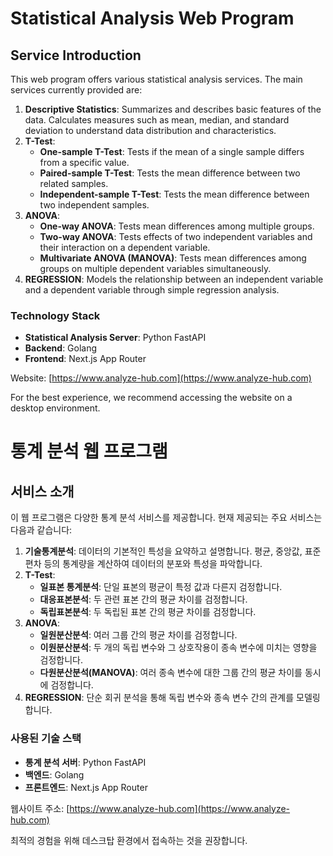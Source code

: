 # Statistical Analysis Web Program

## Service Introduction

This web program offers various statistical analysis services. The main services currently provided are:

1. **Descriptive Statistics**: Summarizes and describes basic features of the data. Calculates measures such as mean, median, and standard deviation to understand data distribution and characteristics.
2. **T-Test**: 
   - **One-sample T-Test**: Tests if the mean of a single sample differs from a specific value.
   - **Paired-sample T-Test**: Tests the mean difference between two related samples.
   - **Independent-sample T-Test**: Tests the mean difference between two independent samples.
3. **ANOVA**: 
   - **One-way ANOVA**: Tests mean differences among multiple groups.
   - **Two-way ANOVA**: Tests effects of two independent variables and their interaction on a dependent variable.
   - **Multivariate ANOVA (MANOVA)**: Tests mean differences among groups on multiple dependent variables simultaneously.
4. **REGRESSION**: Models the relationship between an independent variable and a dependent variable through simple regression analysis.

### Technology Stack

- **Statistical Analysis Server**: Python FastAPI
- **Backend**: Golang
- **Frontend**: Next.js App Router

Website: [https://www.analyze-hub.com](https://www.analyze-hub.com)

For the best experience, we recommend accessing the website on a desktop environment.

# 통계 분석 웹 프로그램

## 서비스 소개

이 웹 프로그램은 다양한 통계 분석 서비스를 제공합니다. 현재 제공되는 주요 서비스는 다음과 같습니다:

1. **기술통계분석**: 데이터의 기본적인 특성을 요약하고 설명합니다. 평균, 중앙값, 표준편차 등의 통계량을 계산하여 데이터의 분포와 특성을 파악합니다.
2. **T-Test**: 
   - **일표본 통계분석**: 단일 표본의 평균이 특정 값과 다른지 검정합니다.
   - **대응표본분석**: 두 관련 표본 간의 평균 차이를 검정합니다.
   - **독립표본분석**: 두 독립된 표본 간의 평균 차이를 검정합니다.
3. **ANOVA**: 
   - **일원분산분석**: 여러 그룹 간의 평균 차이를 검정합니다.
   - **이원분산분석**: 두 개의 독립 변수와 그 상호작용이 종속 변수에 미치는 영향을 검정합니다.
   - **다원분산분석(MANOVA)**: 여러 종속 변수에 대한 그룹 간의 평균 차이를 동시에 검정합니다.
4. **REGRESSION**: 단순 회귀 분석을 통해 독립 변수와 종속 변수 간의 관계를 모델링합니다.

### 사용된 기술 스택

- **통계 분석 서버**: Python FastAPI
- **백엔드**: Golang
- **프론트엔드**: Next.js App Router

웹사이트 주소: [https://www.analyze-hub.com](https://www.analyze-hub.com)

최적의 경험을 위해 데스크탑 환경에서 접속하는 것을 권장합니다.
